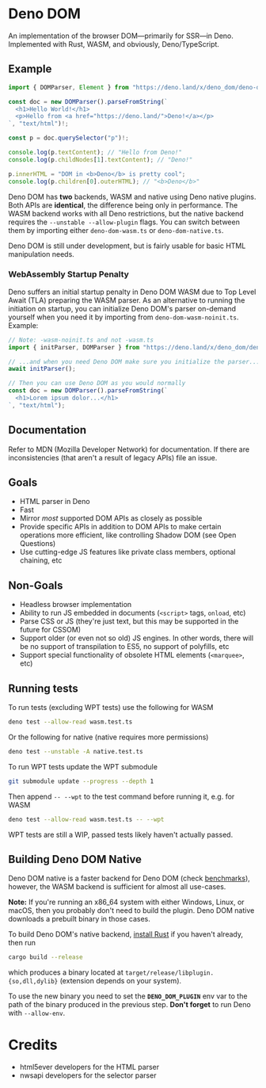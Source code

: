 # Deno DOM

An implementation of the browser DOM—primarily for SSR—in Deno. Implemented with
Rust, WASM, and obviously, Deno/TypeScript.

## Example
```typescript
import { DOMParser, Element } from "https://deno.land/x/deno_dom/deno-dom-wasm.ts";

const doc = new DOMParser().parseFromString(`
  <h1>Hello World!</h1>
  <p>Hello from <a href="https://deno.land/">Deno!</a></p>
`, "text/html")!;

const p = doc.querySelector("p")!;

console.log(p.textContent); // "Hello from Deno!"
console.log(p.childNodes[1].textContent); // "Deno!"

p.innerHTML = "DOM in <b>Deno</b> is pretty cool";
console.log(p.children[0].outerHTML); // "<b>Deno</b>"
```

Deno DOM has **two** backends, WASM and native using Deno native plugins. Both 
APIs are **identical**, the difference being only in performance. The WASM 
backend works with all Deno restrictions, but the native backend requires 
the `--unstable --allow-plugin` flags. You can switch between them by 
importing either `deno-dom-wasm.ts` or `deno-dom-native.ts`.

Deno DOM is still under development, but is fairly usable for basic HTML
manipulation needs.

### WebAssembly Startup Penalty
Deno suffers an initial startup penalty in Deno DOM WASM due to Top Level
Await (TLA) preparing the WASM parser. As an alternative to running the
initiation on startup, you can initialize Deno DOM's parser on-demand
yourself when you need it by importing from `deno-dom-wasm-noinit.ts`.
Example:
```typescript
// Note: -wasm-noinit.ts and not -wasm.ts
import { initParser, DOMParser } from "https://deno.land/x/deno_dom/deno-dom-wasm-noinit.ts";

// ...and when you need Deno DOM make sure you initialize the parser...
await initParser();

// Then you can use Deno DOM as you would normally
const doc = new DOMParser().parseFromString(`
  <h1>Lorem ipsum dolor...</h1>
`, "text/html");
```

## Documentation
Refer to MDN (Mozilla Developer Network) for documentation. If there are
inconsistencies (that aren't a result of legacy APIs) file an issue.

## Goals

 - HTML parser in Deno
 - Fast
 - Mirror _most_ supported DOM APIs as closely as possible
 - Provide specific APIs in addition to DOM APIs to make certain operations more efficient, like controlling Shadow DOM (see Open Questions)
 - Use cutting-edge JS features like private class members, optional chaining, etc

## Non-Goals

 - Headless browser implementation
 - Ability to run JS embedded in documents (`<script>` tags, `onload`, etc)
 - Parse CSS or JS (they're just text, but this may be supported in the future for CSSOM)
 - Support older (or even not so old) JS engines. In other words, there will be no support of transpilation to ES5, no support of polyfills, etc
 - Support special functionality of obsolete HTML elements (`<marquee>`, etc)

## Running tests
To run tests (excluding WPT tests) use the following for WASM
```sh
deno test --allow-read wasm.test.ts
```
Or the following for native (native requires more permissions)
```sh
deno test --unstable -A native.test.ts
```
To run WPT tests update the WPT submodule
```sh
git submodule update --progress --depth 1
```
Then append `-- --wpt` to the test command before running it, e.g. for WASM
```sh
deno test --allow-read wasm.test.ts -- --wpt
```

WPT tests are still a WIP, passed tests likely haven't actually passed.

## Building Deno DOM Native
Deno DOM native is a faster backend for Deno DOM (check [benchmarks](./bench/)), however, 
the WASM backend is sufficient for almost all use-cases.

**Note:** If you're running an x86\_64 system with either Windows, Linux, or macOS, then
you probably don't need to build the plugin. Deno DOM native downloads a prebuilt
binary in those cases.

To build Deno DOM's native backend, [install Rust](https://www.rust-lang.org/learn/get-started) if you haven't already,
then run
```sh
cargo build --release
```
which produces a binary located at `target/release/libplugin.{so,dll,dylib}` (extension depends on your system).

To use the new binary you need to set the **`DENO_DOM_PLUGIN`** env var to the path of the binary produced
in the previous step. **Don't forget** to run Deno with `--allow-env`.

# Credits
 - html5ever developers for the HTML parser
 - nwsapi developers for the selector parser

